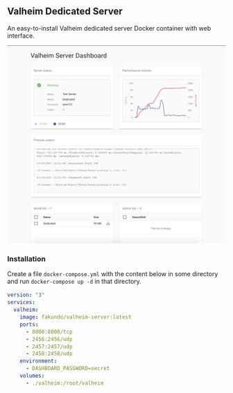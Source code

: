 ## Valheim Dedicated Server

An easy-to-install Valheim dedicated server Docker container with web interface.

![Screenshot](/screenshot.png "Screenshot")

### Installation

Create a file `docker-compose.yml` with the content below in some directory and run `docker-compose up -d` in that directory.

```yaml
version: "3"
services:
  valheim:
    image: fakundo/valheim-server:latest
    ports:
      - 8000:8000/tcp
      - 2456:2456/udp
      - 2457:2457/udp
      - 2458:2458/udp
    environment:
      - DASHBOARD_PASSWORD=secret
    volumes:
      - ./valheim:/root/valheim
```
